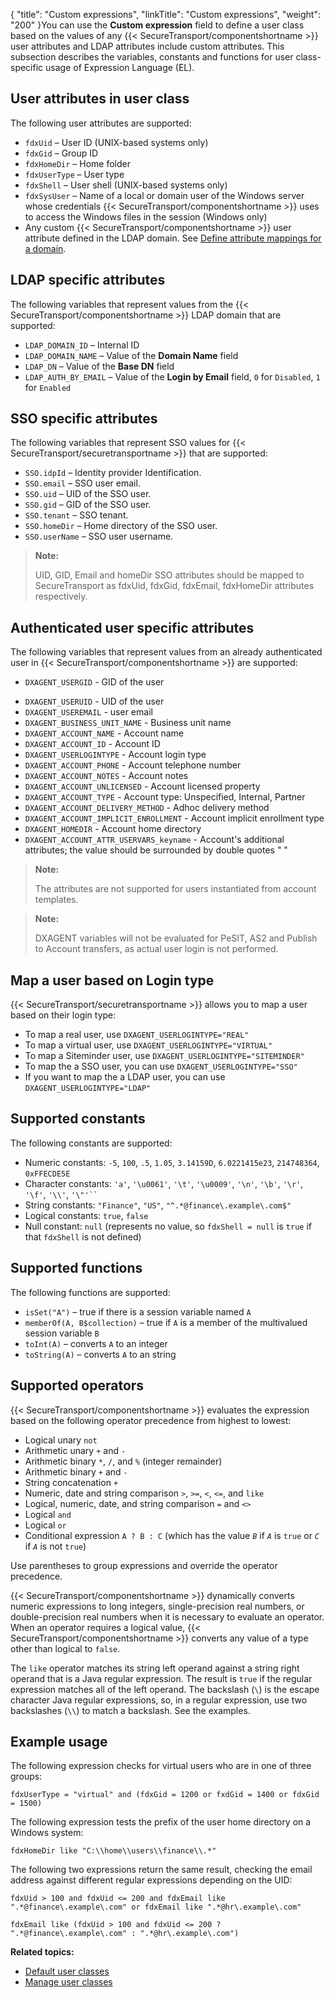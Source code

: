 {
    "title": "Custom expressions",
    "linkTitle": "Custom expressions",
    "weight": "200"
}You can use the **Custom expression** field to define a user class based on the values of any {{< SecureTransport/componentshortname  >}} user attributes and LDAP attributes include custom attributes. This subsection describes the variables, constants and functions for user class-specific usage of Expression Language (EL).

## User attributes in user class

The following user attributes are supported:

-   `fdxUid` – User ID (UNIX-based systems only)
-   `fdxGid` – Group ID
-   `fdxHomeDir` – Home folder
-   `fdxUserType` – User type
-   `fdxShell` – User shell (UNIX-based systems only)
-   `fdxSysUser` – Name of a local or domain user of the Windows server whose credentials {{< SecureTransport/componentshortname >}} uses to access the Windows files in the session (Windows only)
-   Any custom {{< SecureTransport/componentshortname >}} user attribute defined in the LDAP domain. See <a href="../../../c_st_authentication/t_st_ldapsettings/t_st_define_attribute_mappings_for_domain#Define" class="MCXref xref">Define attribute mappings for a domain</a>.

## LDAP specific attributes

The following variables that represent values from the {{< SecureTransport/componentshortname  >}} LDAP domain that are supported:

-   `LDAP_DOMAIN_ID` – Internal ID
-   `LDAP_DOMAIN_NAME` – Value of the **Domain Name** field
-   `LDAP_DN` – Value of the **Base DN** field
-   `LDAP_AUTH_BY_EMAIL` – Value of the **Login by Email** field, `0` for `Disabled`, `1` for `Enabled`

## SSO specific attributes

The following variables that represent SSO values for {{< SecureTransport/securetransportname  >}} that are supported:

-   `SSO.idpId` – Identity provider Identification.
-   `SSO.email` – SSO user email.
-   `SSO.uid` – UID of the SSO user.
-   `SSO.gid` – GID of the SSO user.
-   `SSO.tenant` – SSO tenant.
-   `SSO.homeDir` – Home directory of the SSO user.
-   `SSO.userName` – SSO user username.

> **Note:**
>
> UID, GID, Email and homeDir SSO attributes should be mapped to SecureTransport as fdxUid, fdxGid, fdxEmail, fdxHomeDir attributes respectively.

## Authenticated user specific attributes

The following variables that represent values from an already authenticated user in {{< SecureTransport/componentshortname  >}} are supported:

-   `DXAGENT_USERGID` - GID of the user

<!-- -->

-   `DXAGENT_USERUID` - UID of the user
-   `DXAGENT_USEREMAIL` - user email
-   `DXAGENT_BUSINESS_UNIT_NAME` - Business unit name
-   `DXAGENT_ACCOUNT_NAME` - Account name
-   `DXAGENT_ACCOUNT_ID` - Account ID
-   `DXAGENT_USERLOGINTYPE` - Account login type
-   `DXAGENT_ACCOUNT_PHONE` - Account telephone number
-   `DXAGENT_ACCOUNT_NOTES` - Account notes
-   `DXAGENT_ACCOUNT_UNLICENSED` - Account licensed property
-   `DXAGENT_ACCOUNT_TYPE` - Account type: Unspecified, Internal, Partner
-   `DXAGENT_ACCOUNT_DELIVERY_METHOD` - Adhoc delivery method
-   `DXAGENT_ACCOUNT_IMPLICIT_ENROLLMENT` - Account implicit enrollment type
-   `DXAGENT_HOMEDIR` - Account home directory
-   `DXAGENT_ACCOUNT_ATTR_USERVARS_keyname` - Account's additional attributes; the value should be surrounded by double quotes " "

> **Note:**
>
> The attributes are not supported for users instantiated from account templates.

> **Note:**
>
> DXAGENT variables will not be evaluated for PeSIT, AS2 and Publish to Account transfers, as actual user login is not performed.

## Map a user based on Login type

{{< SecureTransport/securetransportname  >}} allows you to map a user based on their login type:

-   To map a real user, use `DXAGENT_USERLOGINTYPE="REAL"`
-   To map a virtual user, use `DXAGENT_USERLOGINTYPE="VIRTUAL"`
-   To map a Siteminder user, use `DXAGENT_USERLOGINTYPE="SITEMINDER"`
-   To map the a SSO user, you can use `DXAGENT_USERLOGINTYPE="SSO"`
-   If you want to map the a LDAP user, you can use `DXAGENT_USERLOGINTYPE="LDAP"`

## Supported constants

The following constants are supported:

-   Numeric constants: `-5`, `100`, `.5`, `1.05`, `3.14159D`, `6.0221415e23`, `214748364`, `0xFFECDE5E`
-   Character constants: `'a'`, `'\u0061'`, `'\t'`, `'\u0009'`, `'\n'`, `'\b'`, `'\r'`, `'\f'`, `'\\'`, `'\"'`` `
-   String constants: `"Finance"`, `"US"`, `"^.*@finance\.example\.com$"`
-   Logical constants: `true`, `false`
-   Null constant: `null` (represents no value, so `fdxShell = null` is `true` if that `fdxShell` is not defined)

## Supported functions

The following functions are supported:

-   `isSet("A")` – true if there is a session variable named `A`
-   `memberOf(A, B$collection)` – true if `A` is a member of the multivalued session variable `B`
-   `toInt(A)` – converts `A` to an integer
-   `toString(A)` – converts `A` to an string

## Supported operators

{{< SecureTransport/componentshortname  >}} evaluates the expression based on the following operator precedence from highest to lowest:

-   Logical unary `not`
-   Arithmetic unary `+` and `-`
-   Arithmetic binary `*`, `/`, and `%` (integer remainder)
-   Arithmetic binary `+` and `-`
-   String concatenation `+`
-   Numeric, date and string comparison `>`, `>=`, `<`, `<=`, and `like`
-   Logical, numeric, date, and string comparison `=` and `<>`
-   Logical `and`
-   Logical `or`
-   Conditional expression `A ? B : C` (which has the value *`B`* if *`A`* is `true` or *`C`* if *`A`* is not `true`)

Use parentheses to group expressions and override the operator precedence.

{{< SecureTransport/componentshortname  >}} dynamically converts numeric expressions to long integers, single-precision real numbers, or double-precision real numbers when it is necessary to evaluate an operator. When an operator requires a logical value, {{< SecureTransport/componentshortname  >}} converts any value of a type other than logical to `false`.

The `like` operator matches its string left operand against a string right operand that is a Java regular expression. The result is `true` if the regular expression matches all of the left operand. The backslash (`\`) is the escape character Java regular expressions, so, in a regular expression, use two backslashes (`\\`) to match a backslash. See the examples.

## Example usage

The following expression checks for virtual users who are in one of three groups:

`fdxUserType = "virtual" and (fdxGid = 1200 or fxdGid = 1400 or fdxGid = 1500)`

The following expression tests the prefix of the user home directory on a Windows system:

`fdxHomeDir like "C:\\home\\users\\finance\\.*"`

The following two expressions return the same result, checking the email address against different regular expressions depending on the UID:

`fdxUid > 100 and fdxUid <= 200 and fdxEmail like ".*@finance\.example\.com" or fdxEmail like ".*@hr\.example\.com"`

`fdxEmail like (fdxUid > 100 and fdxUid <= 200 ? ".*@finance\.example\.com" : ".*@hr\.example\.com")`

**Related topics:**

-   <a href="../c_st_default_user_classes" class="MCXref xref">Default user classes</a>
-   <a href="../t_st_userclasses" class="MCXref xref">Manage user classes</a>
